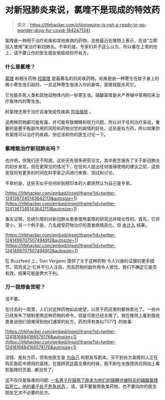 # 对新冠肺炎来说，氯喹不是现成的特效药

> 原文：<https://lifehacker.com/chloroquine-is-not-a-ready-to-go-wonder-drug-for-covid-1842471341>

氯喹是一种用于治疗疟疾和其他疾病的药物，总统最近在推特上表示，应该“立即投入使用”来治疗新冠肺炎。不幸的是，专家们并不这么认为，所以看在上帝的份上，请不要让你的医生朋友偷偷给你开处方。



### 什么是氯喹？

[氯喹](https://medlineplus.gov/druginfo/meds/a682318.html) 和相关药物 [羟氯喹](https://medlineplus.gov/druginfo/meds/a601240.html) 是最著名的抗疟疾药物。疟疾是由一种寄生在蚊子身上的微小寄生虫引起的，一旦这种寄生虫进入你的身体，氯喹就能杀死它。

它也能杀死人类和其他动物体内的一些寄生虫。磷酸氯喹是水产养殖中常用的来治疗鱼体内的寄生虫。

羟氯喹还用于治疗自身免疫性疾病 [包括狼疮](https://www.hopkinslupus.org/lupus-treatment/lupus-medications/antimalarial-drugs/) 。

这两种药物都可能有毒，并可能导致眼睛和视力问题，所以对于任何治疗来说，重要的是要平衡副作用的风险和药物对您的病情的好处。这些是处方药，所以如果你有氯喹可以治疗的疾病，你应该和你的医生讨论一下。

### 氯喹能治疗新冠肺炎吗？

也许吧，但我们还不知道。这些天有很多研究论文，其中医生报告了关于新冠肺炎的初步发现，但在更常见的情况下，在任何人提出任何值得使用的建议之前，这些发现将有更多的时间在科学家之间进行审查、测试和讨论。

不幸的是，这些天似乎任何听到预印本的人都突然认为自己是专家。

 [https://lifehacker.com/embed/inset/iframe?id=twitter-1241367245143642113&autosize=1](https://lifehacker.com/embed/inset/iframe?id=twitter-1241367245143642113&autosize=1) 

事实证明，总统引用的对新冠肺炎患者使用氯喹的研究远非结论性的。首先，它非常小。另一个例子是，几名接受药物治疗的患者病情恶化，但 [未计入](https://twitter.com/MamaDoctorJones/status/1241498707507494912) 结果。

 [https://lifehacker.com/embed/inset/iframe?id=twitter-1241498707507494912&autosize=1](https://lifehacker.com/embed/inset/iframe?id=twitter-1241498707507494912&autosize=1) 

在 Buzzfeed 上，Dan Vergano 提供了关于这种药物 令人兴奋的证据的更多细节。简而言之:它并不引人注目，而且药物的副作用令人担忧。我们不确定它是否有效，结果可能是弊大于利。

### 万一我想备货呢？

请不要。

在过去的一周里，人们对这种药物如此绝望，以至于药店里的都快卖光了。一些州已经发布了限制使用这种药物的命令，但是可能已经太晚了。我在推特上看到狼疮患者说他们很难得到他们通常的处方，药剂师有类似T5T7】的故事:

 [https://lifehacker.com/embed/inset/iframe?id=twitter-1241816884166578176&autosize=1](https://lifehacker.com/embed/inset/iframe?id=twitter-1241816884166578176&autosize=1) 

没错，是处方药，但有些医生是 [为自己](https://www.nytimes.com/2020/03/24/business/coronavirus-doctors-hoard-drugs.html) 和朋友写剧本。买不到处方氯喹的人正在购买鱼缸中使用的氯喹。在我研究这篇文章的时候，我不断在水族馆供应网站上看到氯喹的页面...都没货了。

这不仅仅是鱼类的问题: [一名男子在服用了原本为他们的锦鲤池塘购买的磷酸氯喹后死亡，他的妻子处于危急状态](https://www.nbcnews.com/health/health-news/man-dies-after-ingesting-chloroquine-attempt-prevent-coronavirus-n1167166) 。请，请不要服用鱼类药物，也不要向你的医生朋友乞求不必要的处方。